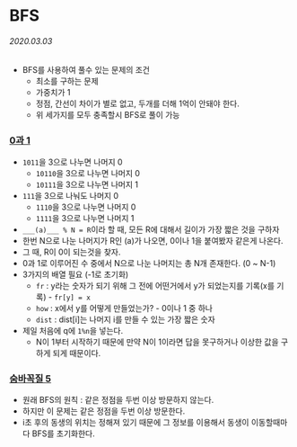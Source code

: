 # BFS

###### 2020.03.03

- BFS를 사용하여 풀수 있는 문제의 조건
  - 최소를 구하는 문제
  - 가중치가 1
  - 정점, 간선이 차이가 별로 없고, 두개를 더해 1억이 안돼야 한다.
  - 위 세가지를 모두 충족할시 BFS로 풀이 가능

### [0과 1](8111.0과1.py)
- `1011`을 3으로 나누면 나머지 0
  - `10110`을 3으로 나누면 나머지 0
  - `10111`을 3으로 나누면 나머지 1
- `111`을 3으로 나눠도 나머지 0
  - `1110`을 3으로 나누면 나머지 0
  - `1111`을 3으로 나누면 나머지 1
- `___(a)___ % N = R`이라 할 때, 모든 R에 대해서 길이가 가장 짧은 것을 구하자
- 한번 N으로 나눈 나머지가 R인 (a)가 나오면, 0이나 1을 붙여봤자 같은게 나온다. 
- 그 때, R이 0이 되는것을 찾자.
- 0과 1로 이루어진 수 중에서 N으로 나눈 나머지는 총 N개 존재한다. (0 ~ N-1)
- 3가지의 배열 필요 (-1로 초기화)
  - `fr` : y라는 숫자가 되기 위해 그 전에 어떤거에서 y가 되었는지를 기록(x를 기록) - `fr[y] = x`
  - `how` : x에서 y를 어떻게 만들었는가? - 0이나 1 중 하나
  - `dist` : dist\[i]는 나머지 i를 만들 수 있는 가장 짧은 숫자
- 제일 처음에 q에 `1%n`을 넣는다.
  - N이 1부터 시작하기 때문에 만약 N이 1이라면 답을 못구하거나 이상한 값을 구하게 되게 때문이다.


### [숨바꼭질 5](17071.숨바꼭질5.py)
- 원래 BFS의 원칙 : 같은 정점을 두번 이상 방문하지 않는다.
- 하지만 이 문제는 같은 정점을 두번 이상 방문한다.
- i초 후의 동생의 위치는 정해져 있기 때문에 그 정보를 이용해서 동생이 이동할때마다 BFS를 초기화한다.